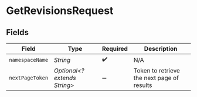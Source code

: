 # GetRevisionsRequest


## Fields

| Field                                      | Type                                       | Required                                   | Description                                |
| ------------------------------------------ | ------------------------------------------ | ------------------------------------------ | ------------------------------------------ |
| `namespaceName`                            | *String*                                   | :heavy_check_mark:                         | N/A                                        |
| `nextPageToken`                            | *Optional<? extends String>*               | :heavy_minus_sign:                         | Token to retrieve the next page of results |
